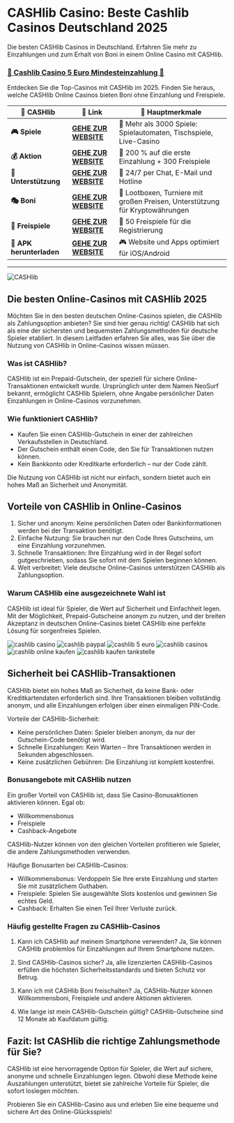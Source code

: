 # CASHlib Casino: Beste Cashlib Casinos Deutschland 2025

Die besten CASHlib Casinos in Deutschland. Erfahren Sie mehr zu Einzahlungen und zum Erhalt von Boni in einem Online Casino mit CASHlib.

### [🎰 Cashlib Casino 5 Euro Mindesteinzahlung 💎](https://tinyurl.com/bddyuz2m)

Entdecken Sie die Top-Casinos mit CASHlib im 2025. Finden Sie heraus, welche CASHlib Online Casinos bieten Boni ohne Einzahlung und Freispiele.


| 🚩 CASHlib    | 🔗 Link                          | 🌟 Hauptmerkmale                                                                                                      |
|------------------------|------------------------------------|-------------------------------------------------------------------------------------------------------------------------------|
| **🎮 Spiele**      | [**GEHE ZUR WEBSITE**](https://tinyurl.com/bddyuz2m)      | 🎲 	Mehr als 3000 Spiele: Spielautomaten, Tischspiele, Live-Casino                                     |
| **💰 Aktion** | [**GEHE ZUR WEBSITE**](https://tinyurl.com/bddyuz2m) | 💸 	200 % auf die erste Einzahlung + 300 Freispiele                                                         |
| **🍜 Unterstützung** | [**GEHE ZUR WEBSITE**](https://tinyurl.com/bddyuz2m) | 🎯 24/7 per Chat, E-Mail und Hotline|
| **🎭 Boni**    | [**GEHE ZUR WEBSITE**](https://tinyurl.com/bddyuz2m)        | 🎰 Lootboxen, Turniere mit großen Preisen, Unterstützung für Kryptowährungen                                   |
| **🕺 Freispiele**    | [**GEHE ZUR WEBSITE**](https://tinyurl.com/bddyuz2m)     | 🌟 50 Freispiele für die Registrierung                                                                      |
| **🌟 APK herunterladen**     | [**GEHE ZUR WEBSITE**](https://tinyurl.com/bddyuz2m)      | 🎮 Website und Apps optimiert für iOS/Android                                               |
***


![CASHlib](https://ts2.mm.bing.net/th?q=CASHlib)


## Die besten Online-Casinos mit CASHlib 2025

Möchten Sie in den besten deutschen Online-Casinos spielen, die CASHlib als Zahlungsoption anbieten? Sie sind hier genau richtig! CASHlib hat sich als eine der sichersten und bequemsten Zahlungsmethoden für deutsche Spieler etabliert. In diesem Leitfaden erfahren Sie alles, was Sie über die Nutzung von CASHlib in Online-Casinos wissen müssen.

### Was ist CASHlib?

CASHlib ist ein Prepaid-Gutschein, der speziell für sichere Online-Transaktionen entwickelt wurde. Ursprünglich unter dem Namen NeoSurf bekannt, ermöglicht CASHlib Spielern, ohne Angabe persönlicher Daten Einzahlungen in Online-Casinos vorzunehmen.

### Wie funktioniert CASHlib?

 - Kaufen Sie einen CASHlib-Gutschein in einer der zahlreichen Verkaufsstellen in Deutschland.
 - Der Gutschein enthält einen Code, den Sie für Transaktionen nutzen können.
 - Kein Bankkonto oder Kreditkarte erforderlich – nur der Code zählt.

Die Nutzung von CASHlib ist nicht nur einfach, sondern bietet auch ein hohes Maß an Sicherheit und Anonymität.

## Vorteile von CASHlib in Online-Casinos

 1. Sicher und anonym: Keine persönlichen Daten oder Bankinformationen werden bei der Transaktion benötigt.
 2. Einfache Nutzung: Sie brauchen nur den Code Ihres Gutscheins, um eine Einzahlung vorzunehmen.
 3. Schnelle Transaktionen: Ihre Einzahlung wird in der Regel sofort gutgeschrieben, sodass Sie sofort mit dem Spielen beginnen können.
 4. Weit verbreitet: Viele deutsche Online-Casinos unterstützen CASHlib als Zahlungsoption.

### Warum CASHlib eine ausgezeichnete Wahl ist

CASHlib ist ideal für Spieler, die Wert auf Sicherheit und Einfachheit legen. Mit der Möglichkeit, Prepaid-Gutscheine anonym zu nutzen, und der breiten Akzeptanz in deutschen Online-Casinos bietet CASHlib eine perfekte Lösung für sorgenfreies Spielen.


![cashlib casino](https://ts2.mm.bing.net/th?q=cashlib%20casino)
![cashlib paypal](https://ts2.mm.bing.net/th?q=cashlib%20paypal)
![cashlib 5 euro](https://ts2.mm.bing.net/th?q=cashlib%205%20euro)
![cashlib casinos](https://ts2.mm.bing.net/th?q=cashlib%20casinos)
![cashlib online kaufen](https://ts2.mm.bing.net/th?q=cashlib%20online%20kaufen)
![cashlib kaufen tankstelle](https://ts2.mm.bing.net/th?q=cashlib%20kaufen%20tankstelle)

## Sicherheit bei CASHlib-Transaktionen

CASHlib bietet ein hohes Maß an Sicherheit, da keine Bank- oder Kreditkartendaten erforderlich sind. Ihre Transaktionen bleiben vollständig anonym, und alle Einzahlungen erfolgen über einen einmaligen PIN-Code.

Vorteile der CASHlib-Sicherheit:

 - Keine persönlichen Daten: Spieler bleiben anonym, da nur der Gutschein-Code benötigt wird.
 - Schnelle Einzahlungen: Kein Warten – Ihre Transaktionen werden in Sekunden abgeschlossen.
 - Keine zusätzlichen Gebühren: Die Einzahlung ist komplett kostenfrei.

### Bonusangebote mit CASHlib nutzen

Ein großer Vorteil von CASHlib ist, dass Sie Casino-Bonusaktionen aktivieren können. Egal ob:

 - Willkommensbonus
 - Freispiele
 - Cashback-Angebote

CASHlib-Nutzer können von den gleichen Vorteilen profitieren wie Spieler, die andere Zahlungsmethoden verwenden.

Häufige Bonusarten bei CASHlib-Casinos:

 - Willkommensbonus: Verdoppeln Sie Ihre erste Einzahlung und starten Sie mit zusätzlichem Guthaben.
 - Freispiele: Spielen Sie ausgewählte Slots kostenlos und gewinnen Sie echtes Geld.
 - Cashback: Erhalten Sie einen Teil Ihrer Verluste zurück.

### Häufig gestellte Fragen zu CASHlib-Casinos

 1. Kann ich CASHlib auf meinem Smartphone verwenden?
  Ja, Sie können CASHlib problemlos für Einzahlungen auf Ihrem Smartphone nutzen.

 2. Sind CASHlib-Casinos sicher?
  Ja, alle lizenzierten CASHlib-Casinos erfüllen die höchsten Sicherheitsstandards und bieten Schutz vor Betrug.

 3. Kann ich mit CASHlib Boni freischalten?
  Ja, CASHlib-Nutzer können Willkommensboni, Freispiele und andere Aktionen aktivieren.

 4. Wie lange ist mein CASHlib-Gutschein gültig?
  CASHlib-Gutscheine sind 12 Monate ab Kaufdatum gültig.

## Fazit: Ist CASHlib die richtige Zahlungsmethode für Sie?

CASHlib ist eine hervorragende Option für Spieler, die Wert auf sichere, anonyme und schnelle Einzahlungen legen. Obwohl diese Methode keine Auszahlungen unterstützt, bietet sie zahlreiche Vorteile für Spieler, die sofort loslegen möchten.

Probieren Sie ein CASHlib-Casino aus und erleben Sie eine bequeme und sichere Art des Online-Glücksspiels!

